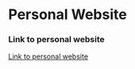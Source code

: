 # Personal Website

### Link to personal website

[Link to personal website](https://pwang00.github.io)